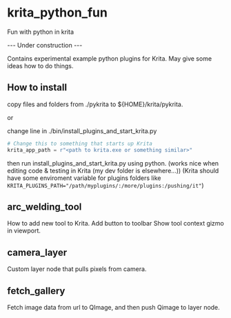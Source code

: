 # krita_python_fun
Fun with python in krita

--- Under construction ---

Contains experimental example python plugins for Krita.
May give some ideas how to do things.

## How to install
copy files and folders from ./pykrita to ${HOME}/krita/pykrita.

or

change line in ./bin/install_plugins_and_start_krita.py
```python
# Change this to something that starts up Krita
krita_app_path = r"<path to krita.exe or something similar>"
```
then run install_plugins_and_start_krita.py using python.
(works nice when editing code & testing in Krita (my dev folder is elsewhere...))
(Krita should have some enviroment variable for plugins folders like
`KRITA_PLUGINS_PATH="/path/myplugins/:/more/plugins:/pushing/it"`)

## arc_welding_tool
How to add new tool to Krita.
Add button to toolbar
Show tool context gizmo in viewport.

## camera_layer
Custom layer node that pulls pixels from camera.

## fetch_gallery
Fetch image data from url to QImage,
and then push Qimage to layer node.
